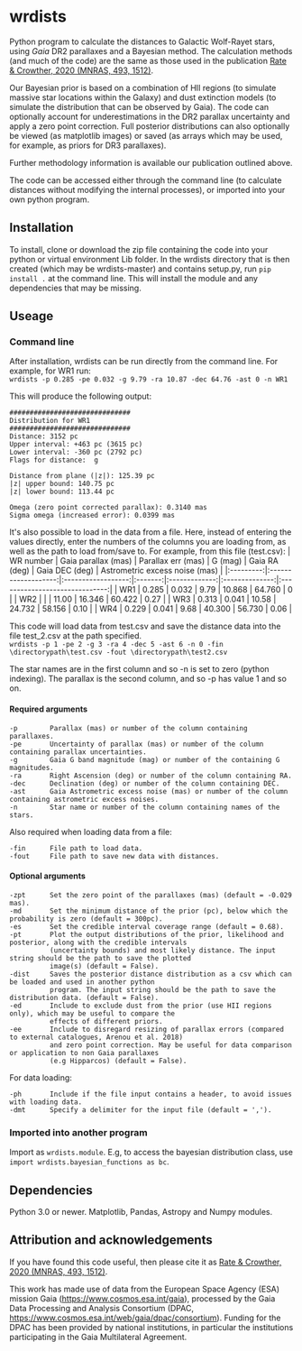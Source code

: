 # wrdists
Python program to calculate the distances to Galactic Wolf-Rayet stars, using *Gaia* DR2 parallaxes and a Bayesian method. The calculation methods (and much of the code) are the same as those used in the publication [Rate & Crowther, 2020 (MNRAS, 493, 1512)](https://ui.adsabs.harvard.edu/abs/2020MNRAS.493.1512R/abstract). 

Our Bayesian prior is based on a combination of HII regions (to simulate massive star locations within the Galaxy) and dust extinction models (to simulate the distribution that can be observed by Gaia). The code can optionally account for underestimations in the DR2 parallax uncertainty and apply a zero point correction. Full posterior distributions can also optionally be viewed (as matplotlib images) or saved (as arrays which may be used, for example, as priors for DR3 parallaxes). 

Further methodology information is available our publication outlined above.

The code can be accessed either through the command line (to calculate distances without modifying the internal processes), or imported into your own python program.

## Installation

To install, clone or download the zip file containing the code into your python or virtual environment Lib folder. In the wrdists directory that is then created (which may be wrdists-master) and contains setup.py, run
```pip install .```
at the command line. This will install the module and any dependencies that may be missing. 

## Useage

### Command line

After installation, wrdists can be run directly from the command line. For example, for WR1 run:  
```wrdists -p 0.285 -pe 0.032 -g 9.79 -ra 10.87 -dec 64.76 -ast 0 -n WR1```

This will produce the following output:
```
############################## 
Distribution for WR1 
############################## 
Distance: 3152 pc 
Upper interval: +463 pc (3615 pc) 
Lower interval: -360 pc (2792 pc) 
Flags for distance:  g 

Distance from plane (|z|): 125.39 pc 
|z| upper bound: 140.75 pc 
|z| lower bound: 113.44 pc 

Omega (zero point corrected parallax): 0.3140 mas 
Sigma omega (increased error): 0.0399 mas 
```

It's also possible to load in the data from a file. Here, instead of entering the values directly, enter the numbers of the columns you are loading from, as well as the path to load from/save to. For example, from this file (test.csv):
| WR number | Gaia parallax (mas) | Parallax err (mas) | G (mag) | Gaia RA (deg) | Gaia DEC (deg) | Astrometric excess noise (mas) |
|:---------:|:-------------------:|:------------------:|:-------:|:-------------:|:--------------:|:------------------------------:|
| WR1       | 0.285               | 0.032              | 9.79    | 10.868        |  64.760        |            0                   |
| WR2       |                     |                    | 11.00   | 16.346        |  60.422        |           0.27                 |
| WR3       | 0.313               | 0.041              | 10.58   | 24.732        |  58.156        |           0.10                 |
| WR4       | 0.229               | 0.041              | 9.68    | 40.300        |  56.730        |           0.06                 |

This code will load data from test.csv and save the distance data into the file test_2.csv at the path specified.  
```wrdists -p 1 -pe 2 -g 3 -ra 4 -dec 5 -ast 6 -n 0 -fin \directorypath\test.csv -fout \directorypath\test2.csv``` 

The star names are in the first column and so -n is set to zero (python indexing). The parallax is the second column, and so -p has value 1 and so on. 

#### Required arguments
```
-p        Parallax (mas) or number of the column containing parallaxes.
-pe       Uncertainty of parallax (mas) or number of the column containing parallax uncertainties.
-g        Gaia G band magnitude (mag) or number of the containing G magnitudes.
-ra       Right Ascension (deg) or number of the column containing RA.
-dec      Declination (deg) or number of the column containing DEC.
-ast      Gaia Astrometric excess noise (mas) or number of the column containing astrometric excess noises.
-n        Star name or number of the column containing names of the stars.
```
Also required when loading data from a file:
```
-fin      File path to load data.
-fout     File path to save new data with distances. 
```

#### Optional arguments
```
-zpt      Set the zero point of the parallaxes (mas) (default = -0.029 mas).
-md       Set the minimum distance of the prior (pc), below which the probability is zero (default = 300pc). 
-es       Set the credible interval coverage range (default = 0.68). 
-pt       Plot the output distributions of the prior, likelihood and posterior, along with the credible intervals 
          (uncertainty bounds) and most likely distance. The input string should be the path to save the plotted 
          image(s) (default = False). 
-dist     Saves the posterior distance distribution as a csv which can be loaded and used in another python 
          program. The input string should be the path to save the distribution data. (default = False). 
-ed       Include to exclude dust from the prior (use HII regions only), which may be useful to compare the 
          effects of different priors. 
-ee       Include to disregard resizing of parallax errors (compared to external catalogues, Arenou et al. 2018) 
          and zero point correction. May be useful for data comparison or application to non Gaia parallaxes 
          (e.g Hipparcos) (default = False).
```
For data loading: 
```
-ph       Include if the file input contains a header, to avoid issues with loading data. 
-dmt      Specify a delimiter for the input file (default = ',').
```

### Imported into another program

Import as ```wrdists.module```. E.g, to access the bayesian distribution class, use ```import wrdists.bayesian_functions as bc```.

## Dependencies

Python 3.0 or newer. Matplotlib, Pandas, Astropy and Numpy modules.

## Attribution and acknowledgements
If you have found this code useful, then please cite it as [Rate & Crowther, 2020 (MNRAS, 493, 1512)](https://ui.adsabs.harvard.edu/abs/2020MNRAS.493.1512R/abstract).

This work has made use of data from the European Space Agency (ESA) mission Gaia (https://www.cosmos.esa.int/gaia), processed by the Gaia Data Processing and Analysis Consortium (DPAC, https://www.cosmos.esa.int/web/gaia/dpac/consortium). Funding for the DPAC has been provided by national institutions, in particular the institutions participating in the Gaia Multilateral Agreement.
